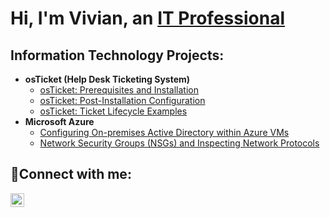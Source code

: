 
<h1>Hi, I'm Vivian, an <a href="https://linkedin.com/in/vnatoolo">IT Professional</a></h1>

<h2> Information Technology Projects:</h2>

- <b>osTicket (Help Desk Ticketing System)</b>
  - [osTicket: Prerequisites and Installation](https://github.com/vivian.natoolo/osticket-prereqs)
  - [osTicket: Post-Installation Configuration](https://github.com/vivian.natoolo/post-install-config)
  - [osTicket: Ticket Lifecycle Examples](https://github.com/vivian.natoolo/ticket-lifecycle)
- <b>Microsoft Azure</b>
  - [Configuring On-premises Active Directory within Azure VMs](https://github.com/vivian.natoolo/configure-ad)
  - [Network Security Groups (NSGs) and Inspecting Network Protocols](https://github.com/vivian.natoolo/azure-network-protocols)

<h2>🤳Connect with me:</h2>

[<img align="left" alt="Josh | LinkedIn" width="22px" src="https://cdn.jsdelivr.net/npm/simple-icons@v3/icons/linkedin.svg" />][linkedin]

[linkedin]: https://linkedin.com/in/vnatoolo
